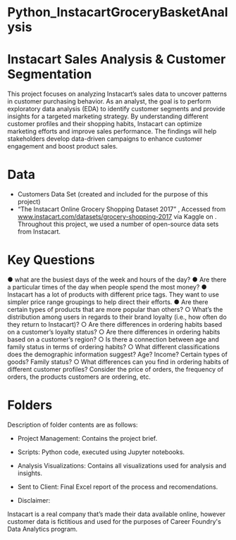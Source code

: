 # Python_InstacartGroceryBasketAnalysis

# Instacart Sales Analysis & Customer Segmentation

This project focuses on analyzing Instacart’s sales data to uncover patterns in customer purchasing behavior. As an analyst, the goal is to perform exploratory data analysis (EDA) to identify customer segments and provide insights for a targeted marketing strategy. By understanding different customer profiles and their shopping habits, Instacart can optimize marketing efforts and improve sales performance. The findings will help stakeholders develop data-driven campaigns to enhance customer engagement and boost product sales.

# Data

* Customers Data Set (created and included for the purpose of this project)
* “The Instacart Online Grocery Shopping Dataset 2017” , Accessed from www.instacart.com/datasets/grocery-shopping-2017 via Kaggle on <date>.
Throughout this project, we used a number of open-source data sets from Instacart.

# Key Questions

● what are the busiest days of the week and hours of the day?
● Are there a particular times of the day when people spend the most money?
● Instacart has a lot of products with different price tags. They want to use simpler price range groupings to help direct their efforts.
● Are there certain types of products that are more popular than others?
○ What’s the distribution among users in regards to their brand loyalty (i.e., how
often do they return to Instacart)?
○ Are there differences in ordering habits based on a customer’s loyalty status?
○ Are there differences in ordering habits based on a customer’s region?
○ Is there a connection between age and family status in terms of ordering
habits?
○ What different classifications does the demographic information suggest?
Age? Income? Certain types of goods? Family status?
○ What differences can you find in ordering habits of different customer
profiles? Consider the price of orders, the frequency of orders, the products
customers are ordering, etc.

# Folders

Description of folder contents are as follows:

* Project Management: Contains the project brief.
* Scripts: Python code, executed using Jupyter notebooks.
* Analysis Visualizations: Contains all visualizations used for analysis and insights.
* Sent to Client: Final Excel report of the process and recomendations.

* Disclaimer:

Instacart is a real company that’s made their data available online, however customer data is fictitious and used for the purposes of Career Foundry's Data Analytics program.
  

